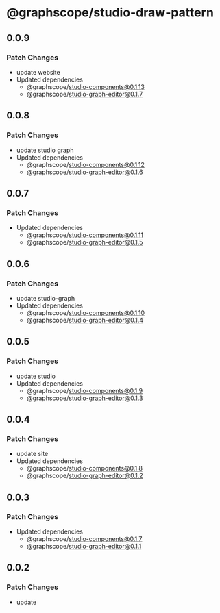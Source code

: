 # @graphscope/studio-draw-pattern

## 0.0.9

### Patch Changes

- update website
- Updated dependencies
  - @graphscope/studio-components@0.1.13
  - @graphscope/studio-graph-editor@0.1.7

## 0.0.8

### Patch Changes

- update studio graph
- Updated dependencies
  - @graphscope/studio-components@0.1.12
  - @graphscope/studio-graph-editor@0.1.6

## 0.0.7

### Patch Changes

- Updated dependencies
  - @graphscope/studio-components@0.1.11
  - @graphscope/studio-graph-editor@0.1.5

## 0.0.6

### Patch Changes

- update studio-graph
- Updated dependencies
  - @graphscope/studio-components@0.1.10
  - @graphscope/studio-graph-editor@0.1.4

## 0.0.5

### Patch Changes

- update studio
- Updated dependencies
  - @graphscope/studio-components@0.1.9
  - @graphscope/studio-graph-editor@0.1.3

## 0.0.4

### Patch Changes

- update site
- Updated dependencies
  - @graphscope/studio-components@0.1.8
  - @graphscope/studio-graph-editor@0.1.2

## 0.0.3

### Patch Changes

- Updated dependencies
  - @graphscope/studio-components@0.1.7
  - @graphscope/studio-graph-editor@0.1.1

## 0.0.2

### Patch Changes

- update
